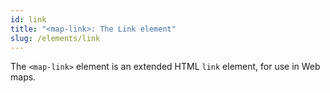 ```yaml
---
id: link
title: "<map-link>: The Link element"
slug: /elements/link
---
```


The `<map-link>` element is an extended HTML `link` element, for use in Web 
maps.